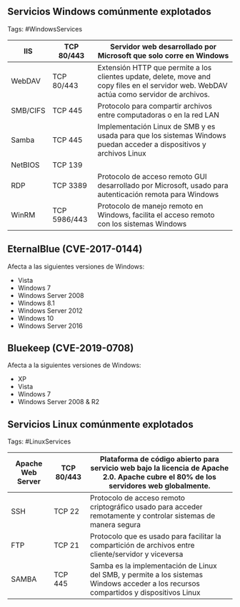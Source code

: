 ## Servicios Windows comúnmente explotados 

Tags: #WindowsServices

| IIS | TCP 80/443 | Servidor web desarrollado por Microsoft que solo corre en Windows |
|----|----|---|
| WebDAV | TCP 80/443 | Extensión HTTP que permite a los clientes update, delete, move and copy files en el servidor web. WebDAV actúa como servidor de archivos. |
| SMB/CIFS | TCP 445 | Protocolo para compartir archivos entre computadoras o en la red LAN |
| Samba | TCP 445 | Implementación Linux de SMB y es usada para que los sistemas Windows puedan acceder a dispositivos y archivos Linux |
| NetBIOS | TCP 139 |  |
| RDP | TCP 3389 | Protocolo de acceso remoto GUI desarrollado por Microsoft, usado para autenticación remota para Windows |
| WinRM | TCP 5986/443 | Protocolo de manejo remoto en Windows, facilita el acceso remoto con los sistemas Windows |

## EternalBlue (CVE-2017-0144)

Afecta a las siguientes versiones de Windows:
* Vista 
* Windows 7
* Windows Server 2008
* Windows 8.1
* Windows Server 2012
* Windows 10 
* Windows Server 2016

## Bluekeep (CVE-2019-0708)
Afecta a la siguientes versiones de Windows: 
* XP
* Vista
* Windows 7
* Windows Server 2008 & R2


## Servicios Linux comúnmente explotados 

Tags: #LinuxServices

| Apache Web Server | TCP 80/443 | Plataforma de código abierto para servicio web bajo la licencia de Apache 2.0. Apache cubre el 80% de los servidores web globalmente. |
|---|---|---|
| SSH | TCP 22 | Protocolo de acceso remoto criptográfico usado para acceder remotamente y controlar sistemas de manera segura |
| FTP | TCP 21 | Protocolo que es usado para facilitar la compartición de archivos entre cliente/servidor y viceversa |
| SAMBA | TCP 445 | Samba es la implementación de Linux del SMB, y permite a los sistemas Windows acceder a los recursos compartidos y dispositivos Linux |





